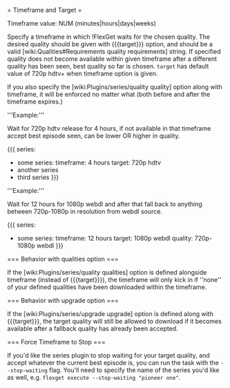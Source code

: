 = Timeframe and Target =

Timeframe value: NUM (minutes|hours|days|weeks)

Specify a timeframe in which !FlexGet waits for the chosen quality. The desired quality should be given with {{{target}}} option, and should be a valid [wiki:Qualities#Requirements quality requirements] string. If specified quality does not become available within given timeframe after a different quality has been seen, best quality so far is chosen. `target` has default value of 720p hdtv+ when timeframe option is given. 

If you also specify the [wiki:Plugins/series/quality quality] option along with timeframe, it will be enforced no matter what (both before and after the timeframe expires.)

'''Example:'''

Wait for 720p hdtv release for 4 hours, if not available in that timeframe accept best episode seen, can be lower OR higher in quality.

{{{
series:
  - some series:
      timeframe: 4 hours
      target: 720p hdtv
  - another series
  - third series
}}}

'''Example:'''

Wait for 12 hours for 1080p webdl and after that fall back to anything between 720p-1080p in resolution from webdl source.

{{{
series:
  - some series:
      timeframe: 12 hours
      target: 1080p webdl
      quality: 720p-1080p webdl
}}}

=== Behavior with qualities option ===

If the [wiki:Plugins/series/quality qualities] option is defined alongside timeframe (instead of {{{target}}}), the timeframe will only kick in if ''none'' of your defined qualities have been downloaded within the timeframe.

=== Behavior with upgrade option ===

If the [wiki:Plugins/series/upgrade upgrade] option is defined along with {{{target}}}, the target quality will still be allowed to download if it becomes available after a fallback quality has already been accepted.

=== Force Timeframe to Stop ===

If you'd like the series plugin to stop waiting for your target quality, and accept whatever the current best episode is, you can run the task with the `--stop-waiting` flag. You'll need to specify the name of the series you'd like as well, e.g. `flexget execute --stop-waiting "pioneer one"`.